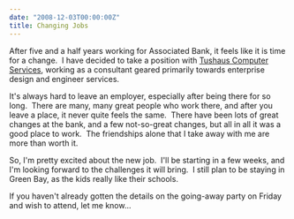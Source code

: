 ```yaml
---
date: "2008-12-03T00:00:00Z"
title: Changing Jobs
---
```

After five and a half years working for Associated Bank, it feels like it is time for a change.  I have decided to take a position with <a href="http://www.tushaus.com" >Tushaus Computer Services</a>, working as a consultant geared primarily towards enterprise design and engineer services.

It's always hard to leave an employer, especially after being there for so long.  There are many, many great people who work there, and after you leave a place, it never quite feels the same.  There have been lots of great changes at the bank, and a few not-so-great changes, but all in all it was a good place to work.  The friendships alone that I take away with me are more than worth it.

So, I'm pretty excited about the new job.  I'll be starting in a few weeks, and I'm looking forward to the challenges it will bring.  I still plan to be staying in Green Bay, as the kids really like their schools.

If you haven't already gotten the details on the going-away party on Friday and wish to attend, let me know...
